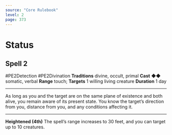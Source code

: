 ```yaml
---
source: "Core Rulebook"
level: 2
page: 373
---
```


# Status
## Spell 2
#PE2Detection #PE2Divination 
**Traditions** divine, occult, primal
**Cast** ◆◆ somatic, verbal
**Range** touch; **Targets** 1 willing living creature
**Duration** 1 day

-----
As long as you and the target are on the same plane of existence and both alive, you remain aware of its present state. You know the target’s direction from you, distance from you, and any conditions affecting it.  

---
**Heightened (4th)** The spell’s range increases to 30 feet, and you can target up to 10 creatures.